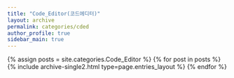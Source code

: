 ```yaml
---
title: "Code_Editor(코드에디터)"
layout: archive
permalink: categories/cded
author_profile: true
sidebar_main: true
---
```


{% assign posts = site.categories.Code_Editor %}
{% for post in posts %} {% include archive-single2.html type=page.entries_layout %} {% endfor %}